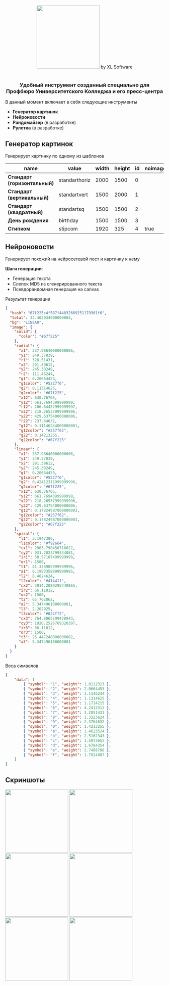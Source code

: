 
#

<p align="center">
<img src="https://xl-soft.github.io/press-tools/_app/immutable/assets/light-logo-94cca3b3.svg" width=200>
by XL Software
</p>

#

<h3 align="center" style="margin-bottom: 15px;">
    <strong>Удобный инструмент созданный специально для Профбюро Университетского Колледжа и его пресс-центра </strong> 
</h3>

В данный момент включает в себя следующие инструменты
- __Генератор картинок__
- __Нейроновости__
- __Рандомайзер__ (в разработке)
- __Рулетка__ (в разработке)

## Генератор картинок

Генерирует картинку по одному из шаблонов

| **name**                        | **value**     | **width** | **height** | **id** | **noimage** |
|---------------------------------|---------------|-----------|------------|--------|-------------|
| **Стандарт \(горизонтальный\)** | standarthoriz | 2000      | 1500       | 0      |             |
| **Стандарт \(вертикальный\)**   | standartvert  | 1500      | 2000       | 1      |             |
| **Стандарт \(квадратный\)**     | standartsq    | 1500      | 1500       | 2      |             |
| **День рождения**               | birthday      | 1500      | 1500       | 3      |             |
| **Стипком**                     | stipcom       | 1920      | 325        | 4      | true        |

## Нейроновости

Генерирует похожий на нейросетевой пост и картинку к нему

__Шаги генерации__:
* Генерация текста
* Слепок MD5 из сгенерированного текста
* Псевдорандомная генерация на canvas


Результат генерации
``` json
{
  "hash": "67f225c4f587f44832669251179301f6",
  "total": 32.402034900000004,
  "bg": "LINEAR",
  "image": {
    "solid": {
      "color": "#67f225"
    },
    "radial": {
      "x1": 337.98640000000006,
      "y1": 249.37839,
      "r1": 328.51431,
      "x2": 291.39612,
      "y2": 245.38249,
      "r2": 111.46244,
      "g1": 0.20664453,
      "g1color": "#5227f6",
      "g2": 0.11314625,
      "g2color": "#67f225",
      "x12": 630.76765,
      "y12": 661.7694399999999,
      "r12": 206.64452999999997,
      "x22": 218.26537999999996,
      "y22": 429.63754000000006,
      "r22": 237.64632,
      "g12": 0.11146244000000001,
      "g12color": "#257f62",
      "g22": 0.14213255,
      "g22color": "#67f225"
    },
    "linear": {
      "x1": 337.98640000000006,
      "y1": 249.37839,
      "x2": 291.39612,
      "y2": 245.38249,
      "g1": 0.20664453,
      "g1color": "#5227f6",
      "g2": 0.42412311999999996,
      "g2color": "#67f225",
      "x12": 630.76765,
      "y12": 661.7694399999999,
      "x22": 218.26537999999996,
      "y22": 429.63754000000006,
      "g12": 0.17824987000000003,
      "g12color": "#257f62",
      "g22": 0.17824987000000003,
      "g22color": "#67f225"
    },
    "spiral": {
      "l1": 3.1947306,
      "l1color": "#f92664",
      "cx1": 2903.790456718622,
      "cy2": 931.2023799344081,
      "ir1": 58.57107499999999,
      "or1": 1500,
      "t1": 41.328905999999996,
      "a1": 6.1993358999999995,
      "l2": 8.4824624,
      "l2color": "#414411",
      "cx2": 3914.2089295440865,
      "ir2": 66.11812,
      "or2": 1500,
      "t2": 65.702862,
      "a2": 5.347496100000001,
      "l3": 2.262925,
      "l3color": "#822ff2",
      "cx3": 764.8065299428943,
      "cy3": 1920.2526769320307,
      "ir3": 66.11812,
      "or3": 1500,
      "t3": 26.447248000000002,
      "a3": 5.347496100000001
    }
  }
}
```

Веса символов
``` json
{
    "data": [
        { "symbol": "1", "weight": 1.0112323 },
        { "symbol": "2", "weight": 2.0664453 },
        { "symbol": "3", "weight": 1.1146244 },
        { "symbol": "4", "weight": 1.1314625 },
        { "symbol": "5", "weight": 1.1714215 },
        { "symbol": "6", "weight": 4.2412312 },
        { "symbol": "7", "weight": 3.2851431 },
        { "symbol": "8", "weight": 1.3223624 },
        { "symbol": "9", "weight": 2.3764632 },
        { "symbol": "0", "weight": 1.4213255 },
        { "symbol": "a", "weight": 1.4623524 },
        { "symbol": "b", "weight": 2.5162343 },
        { "symbol": "c", "weight": 1.5973653 },
        { "symbol": "d", "weight": 1.6784354 },
        { "symbol": "e", "weight": 2.7488788 },
        { "symbol": "f", "weight": 1.7824987 }
    ]
}
```
## Скриншоты

<img src="https://sun9-76.userapi.com/impg/dLpTx1NL6Re9vHnEOKZN9EXFenW_XNKrItz7bQ/bfuHpDK07CI.jpg?size=541x1080&quality=95&sign=e1547a8bb4ba634ae235dac5820145d1&type=album" width=200>
<img src="https://sun9-24.userapi.com/impg/0sU7BfweJ9NwTS8jKZ3MujhkZj_ltHKgNt13FQ/nmH5XJzwVTY.jpg?size=561x1080&quality=95&sign=58d5199953b4501b2b3cc5fdf8231c6e&type=album" width=200>
<img src="https://sun9-37.userapi.com/impg/s9kZLBNdL5UUhzx1RkxQDeBrRbDtwGsXU27XWA/QyMJfNvJVAA.jpg?size=795x1080&quality=95&sign=941f797dc6d8f88fdd49cf970fb2d1e0&type=album" width=200>
<img src="https://sun9-69.userapi.com/impg/UGy-wpoSs0HFE1Tl0Bt76LmHhJ60W-tcdsohUw/ldCygpYdP4A.jpg?size=520x1080&quality=95&sign=5258f5b92750a47cdceae83952397c5d&type=album" width=200>
<img src="https://sun9-13.userapi.com/impg/OK4yp_NnccePN4DsIk4e69xoqUlP7BQwyHBwww/g-i9hwdxuiQ.jpg?size=596x1080&quality=95&sign=7dcc3b2a4df7c21d72535d495831d641&type=album" width=200>
<img src="https://sun9-53.userapi.com/impg/Sjj3gRMnsGig7yhqeRdZ39vpQOGn8zsQ3nIaOw/hsbMgDmrNAY.jpg?size=542x1080&quality=95&sign=b22116bb92aec723e9a4898b4910de76&type=album" width=200>